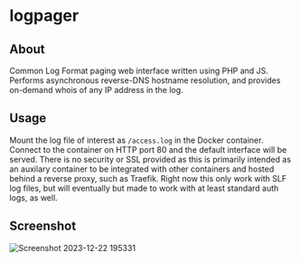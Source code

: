 # logpager

## About
Common Log Format paging web interface written using PHP and JS. Performs
asynchronous reverse-DNS hostname resolution, and provides on-demand whois of
any IP address in the log.

## Usage
Mount the log file of interest as `/access.log` in the Docker container. Connect
to the container on HTTP port 80 and the default interface will be served. There
is no security or SSL provided as this is primarily intended as an auxilary
container to be integrated with other containers and hosted behind a reverse
proxy, such as Traefik. Right now this only work with SLF log files, but will
eventually but made to work with at least standard auth logs, as well.

## Screenshot
![Screenshot 2023-12-22 195331](https://github.com/jonbirge/logpager/assets/660566/e7fba02f-162e-40a1-9db5-1068c20e359c)
